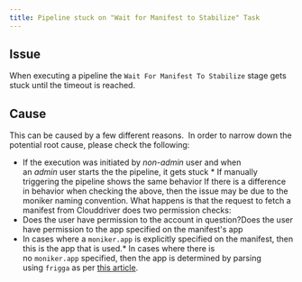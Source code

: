 ```yaml
---
title: Pipeline stuck on "Wait for Manifest to Stabilize" Task
---
```


## Issue
When executing a pipeline the ```Wait For Manifest To Stabilize``` stage gets stuck until the timeout is reached.

## Cause
This can be caused by a few different reasons.  In order to narrow down the potential root cause, please check the following:
* If the execution was initiated by *non-admin* user and when an *admin* user starts the the pipeline, it gets stuck * If manually triggering the pipeline shows the same behavior
If there is a difference in behavior when checking the above, then the issue may be due to the moniker naming convention. What happens is that the request to fetch a manifest from Clouddriver does two permission checks:
* Does the user have permission to the account in question?Does the user have permission to the app specified on the manifest's app
* In cases where a ```moniker.app``` is explicitly specified on the manifest, then this is the app that is used.* In cases where there is no ```moniker.app``` specified, then the app is determined by parsing using ```frigga``` as per [this article](https://github.com/Netflix/frigga/blob/d24ab6f96529827d7d99e2e3b23e3417f8435cf6/src/main/java/com/netflix/frigga/Names.java#L95).


